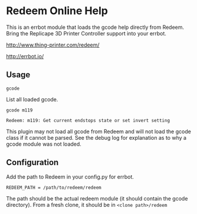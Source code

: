 # Redeem Online Help

This is an errbot module that loads the gcode help directly from Redeem. Bring the Replicape 3D Printer Controller support into your errbot.

http://www.thing-printer.com/redeem/

http://errbot.io/

## Usage

`gcode`

List all loaded gcode.

`gcode m119`

```
Redeem: m119: Get current endstops state or set invert setting
```

This plugin may not load all gcode from Redeem and will not load the gcode class if it cannot be parsed.  See the debug log for explanation as to why a gcode module was not loaded.


## Configuration

Add the path to Redeem in your config.py for errbot.

`REDEEM_PATH = /path/to/redeem/redeem`

The path should be the actual redeem module (it should contain the gcode directory). From a fresh clone, it should be in `<clone path>/redeem`
